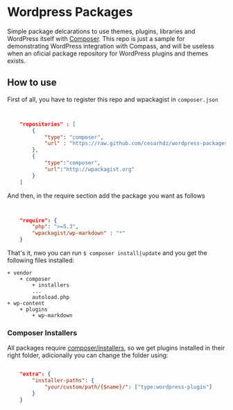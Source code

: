 Wordpress Packages
==================

Simple package delcarations to use themes, plugins, libraries and WordPress itself with [Composer]. This repo is just a sample for demonstrating WordPress integration with Compass, and will be useless when an oficial package repository for WordPress plugins and themes exists.

[Composer]: http://getcomposer.org/


## How to use

First of all, you have to register this repo and wpackagist in `composer.json`

````json


    "repositories" : [
        {
            "type": "composer",
            "url" : "https://raw.github.com/cesarhdz/wordpress-packages/master/"
        },
        {
            "type":"composer",
            "url":"http://wpackagist.org"
        }
    ]

````

And then, in the require section add the package you want as follows


````json


    "require": {
        "php": ">=5.3",
        "wpackagist/wp-markdown" : "*"
    }

````

That's it, nwo you can run `$ composer install|update` and you get the following files installed:

    + vendor
        + composer
            + installers
            ...
            autoload.php
    + wp-content
        + plugins
            + wp-markdown


### Composer Installers


All packages require [composer/installers], so we get plugins installed in their right folder, adicionally you can change the folder using:

~~~~json

    "extra": {
        "installer-paths": {
            "your/custom/path/{$name}/": ["type:wordpress-plugin"]
        }
    }

~~~~

[composer/installers]: https://github.com/composer/installers





